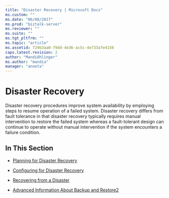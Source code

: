 ```yaml
---
title: "Disaster Recovery | Microsoft Docs"
ms.custom: ""
ms.date: "06/08/2017"
ms.prod: "biztalk-server"
ms.reviewer: ""
ms.suite: ""
ms.tgt_pltfrm: ""
ms.topic: "article"
ms.assetid: 729b3aa0-79dd-4e36-ac5c-4e733afe4156
caps.latest.revision: 2
author: "MandiOhlinger"
ms.author: "mandia"
manager: "anneta"
---
```

# Disaster Recovery
Disaster recovery procedures improve system availability by employing steps to resume operation of a failed system. Disaster recovery differs from fault tolerance in that disaster recovery typically requires manual intervention to restore the failed system whereas a fault-tolerant design can continue to operate without manual intervention if the system encounters a failure condition.  
  
## In This Section  
  
-   [Planning for Disaster Recovery](../technical-guides/planning-for-disaster-recovery.md)  
  
-   [Configuring for Disaster Recovery](../technical-guides/configuring-for-disaster-recovery.md)  
  
-   [Recovering from a Disaster](../technical-guides/recovering-from-a-disaster.md)  
  
-   [Advanced Information About Backup and Restore2](../technical-guides/advanced-information-about-backup-and-restore2.md)